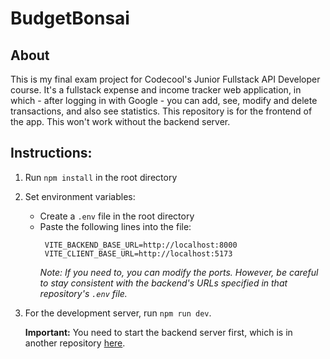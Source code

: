 # BudgetBonsai

## About

This is my final exam project for Codecool's Junior Fullstack API Developer course. It's a fullstack expense and income tracker web application, in which - after logging in with Google - you can add, see, modify and delete transactions, and also see statistics. This repository is for the frontend of the app. This won't work without the backend server.

## Instructions:

1. Run `npm install` in the root directory
2. Set environment variables:
   - Create a `.env` file in the root directory
   - Paste the following lines into the file:
     ```
      VITE_BACKEND_BASE_URL=http://localhost:8000
      VITE_CLIENT_BASE_URL=http://localhost:5173
     ```
     _Note: If you need to, you can modify the ports. However, be careful to stay consistent with the backend's URLs specified in that repository's `.env` file._
3. For the development server, run `npm run dev`.

   **Important:** You need to start the backend server first, which is in another repository [here](https://github.com/vucben99/budget-bonsai-server).
